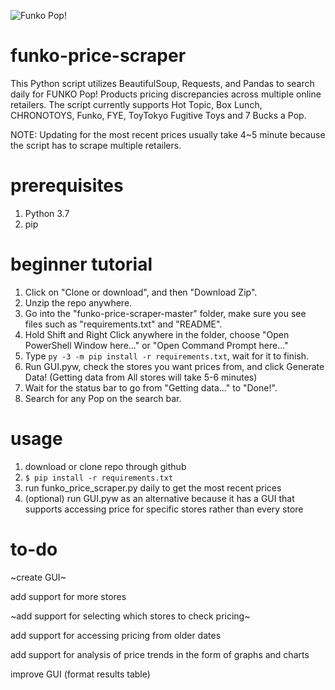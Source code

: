 ![Funko Pop!](http://diskingdom.com/wp-content/uploads/2015/01/pop-vinyls-vault-banner-1024x401.jpg)

# funko-price-scraper
This Python script utilizes BeautifulSoup, Requests, and Pandas to search daily for FUNKO Pop! Products pricing discrepancies across multiple online retailers. The script currently supports Hot Topic, Box Lunch, CHRONOTOYS, Funko, FYE, ToyTokyo Fugitive Toys and 7 Bucks a Pop.

NOTE: Updating for the most recent prices usually take 4~5 minute because the script has to scrape multiple retailers.

# prerequisites
1. Python 3.7
2. pip

# beginner tutorial
1. Click on "Clone or download", and then "Download Zip".
2. Unzip the repo anywhere.
3. Go into the "funko-price-scraper-master" folder, make sure you see files such as "requirements.txt" and "README". 
4. Hold Shift and Right Click anywhere in the folder, choose "Open PowerShell Window here..." or "Open Command Prompt here..."
5. Type `py -3 -m pip install -r requirements.txt`, wait for it to finish.
6. Run GUI.pyw, check the stores you want prices from, and click Generate Data! (Getting data from All stores will take 5-6 minutes)
7. Wait for the status bar to go from "Getting data..." to "Done!".
8. Search for any Pop on the search bar.

# usage
1. download or clone repo through github
2. `$ pip install -r requirements.txt`
3. run funko_price_scraper.py daily to get the most recent prices
4. (optional) run GUI.pyw as an alternative because it has a GUI that supports accessing price for specific stores rather than every store
   
# to-do
~create GUI~

add support for more stores

~add support for selecting which stores to check pricing~

add support for accessing pricing from older dates

add support for analysis of price trends in the form of graphs and charts

improve GUI (format results table)

